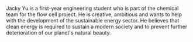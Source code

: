 Jacky Yu is a first-year engineering student who is part of the chemical team for the flow cell project. He is creative, ambitious and wants to help with the development of the sustainable energy sector. He believes that clean energy is required to sustain a modern society and to prevent further deterioration of our planet's natural beauty.